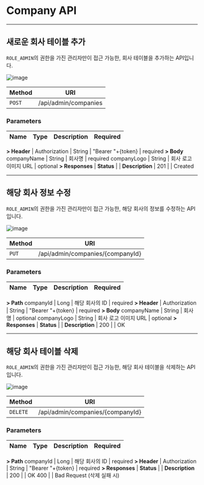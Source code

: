 # Company API


---
## 새로운 회사 테이블 추가

`ROLE_ADMIN`의 권한을 가진 관리자만이 접근 가능한, 회사 테이블을 추가하는 API입니다.

![image](https://user-images.githubusercontent.com/85560758/171653972-ef8e7012-ee2b-44e3-af16-14b53ee66aea.png)


| Method | URI
|--|--|
| `POST` | /api/admin/companies

### Parameters

| Name | Type |  Description  | Required
|-|-|-|-|
**> Header**
| Authorization | String | "Bearer  "+{token} | required
**> Body**
companyName | String | 회사명 | required
companyLogo | String | 회사 로고 이미지 URL | optional
**> Responses**
| **Status** | | **Description** |
201 | | Created


---
## 해당 회사 정보 수정

`ROLE_ADMIN`의 권한을 가진 관리자만이 접근 가능한, 해당 회사의 정보를 수정하는 API입니다.

![image](https://user-images.githubusercontent.com/85560758/171654110-80703ccc-d0ba-4b53-a7e3-114c8067ee73.png)


| Method | URI
|--|--|
| `PUT` | /api/admin/companies/{companyId}


### Parameters

| Name | Type |  Description  | Required
|-|-|-|-|
**> Path**
companyId | Long | 해당 회사의 ID | required
**> Header**
| Authorization | String | "Bearer  "+{token} | required
**> Body**
companyName | String | 회사명 | optional
companyLogo | String | 회사 로고 이미지 URL | optional
**> Responses**
| **Status** | | **Description** |
200 | | OK


---
## 해당 회사 테이블 삭제

`ROLE_ADMIN`의 권한을 가진 관리자만이 접근 가능한, 해당 회사 테이블을 삭제하는 API입니다.

![image](https://user-images.githubusercontent.com/85560758/171654456-979496cf-6a78-4ec8-83af-0627a1fd6013.png)

| Method | URI
|--|--|
| `DELETE` | /api/admin/companies/{companyId}


### Parameters

| Name | Type |  Description  | Required
|-|-|-|-|
**> Path**
companyId | Long | 해당 회사의 ID | required
**> Header**
| Authorization | String | "Bearer  "+{token} | required
**> Responses**
| **Status** | | **Description** |
200 | | OK
400 | | Bad Request (삭제 실패 시)